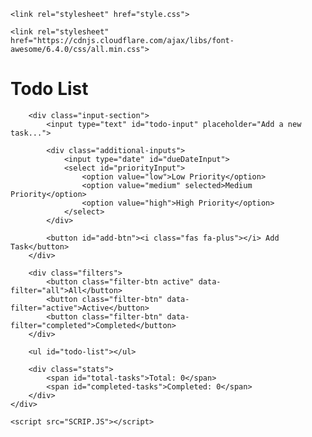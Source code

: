 <!DOCTYPE html>
<html lang="en">
<head>
    <meta charset="UTF-8">
    <meta name="viewport" content="width=device-width, initial-scale=1.0">
    <title>Todo List</title>
    
    <link rel="stylesheet" href="style.css"> 
    
    <link rel="stylesheet" href="https://cdnjs.cloudflare.com/ajax/libs/font-awesome/6.4.0/css/all.min.css">
</head>
<body>
    <div class="container">
        <h1><i class="fas fa-tasks"></i> Todo List</h1>
        
        <div class="input-section">
            <input type="text" id="todo-input" placeholder="Add a new task...">
            
            <div class="additional-inputs">
                <input type="date" id="dueDateInput">
                <select id="priorityInput">
                    <option value="low">Low Priority</option>
                    <option value="medium" selected>Medium Priority</option>
                    <option value="high">High Priority</option>
                </select>
            </div>
            
            <button id="add-btn"><i class="fas fa-plus"></i> Add Task</button>
        </div>
        
        <div class="filters">
            <button class="filter-btn active" data-filter="all">All</button>
            <button class="filter-btn" data-filter="active">Active</button>
            <button class="filter-btn" data-filter="completed">Completed</button>
        </div>
        
        <ul id="todo-list"></ul>
        
        <div class="stats">
            <span id="total-tasks">Total: 0</span>
            <span id="completed-tasks">Completed: 0</span>
        </div>
    </div>

    <script src="SCRIP.JS"></script>
</body> 
</html>
